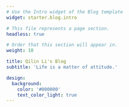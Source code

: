 ```yaml
---
# Use the Intro widget of the Blog template
widget: starter.blog.intro

# This file represents a page section.
headless: true

# Order that this section will appear in.
weight: 10

title: Qilin Li's Blog
subtitle: 'Life is a matter of attitude.'

design:
  background:
    color: '#000000'
    text_color_light: true
---
```

